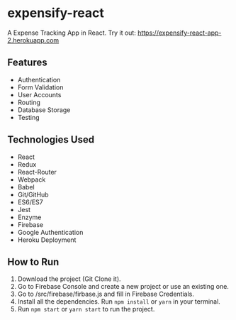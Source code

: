 # expensify-react
A Expense Tracking App in React. Try it out: https://expensify-react-app-2.herokuapp.com

## Features
- Authentication
- Form Validation
- User Accounts
- Routing
- Database Storage
- Testing

## Technologies Used
- React
- Redux
- React-Router
- Webpack
- Babel
- Git/GitHub
- ES6/ES7
- Jest
- Enzyme
- Firebase
- Google Authentication
- Heroku Deployment


## How to Run
1. Download the project (Git Clone it).
2. Go to Firebase Console and create a new project or use an existing one.
3. Go to /src/firebase/firbase.js and fill in Firebase Credentials.
4. Install all the dependencies. Run `npm install` or `yarn` in your terminal.
5. Run `npm start` or `yarn start` to run the project.


